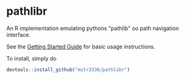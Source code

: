 # pathlibr
An R implementation emulating pythons "pathlib" oo path navigation interface.


See the [Getting Started Guide](https://mstr3336.github.io/pathlibr/articles/pathlibr.html)
for basic usage instructions.

To install, simply do

```r
devtools::install_github("mstr3336/pathlibr")
```